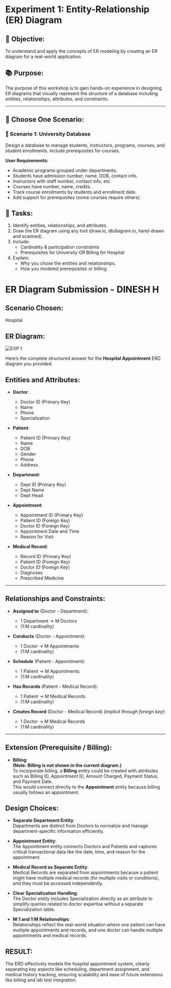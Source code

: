# Experiment 1: Entity-Relationship (ER) Diagram

## 🎯 Objective:
To understand and apply the concepts of ER modeling by creating an ER diagram for a real-world application.

## 📚 Purpose:
The purpose of this workshop is to gain hands-on experience in designing ER diagrams that visually represent the structure of a database including entities, relationships, attributes, and constraints.

---

## 🧪 Choose One Scenario:

### 🔹 Scenario 1: University Database
Design a database to manage students, instructors, programs, courses, and student enrollments. Include prerequisites for courses.

**User Requirements:**
- Academic programs grouped under departments.
- Students have admission number, name, DOB, contact info.
- Instructors with staff number, contact info, etc.
- Courses have number, name, credits.
- Track course enrollments by students and enrollment date.
- Add support for prerequisites (some courses require others).


## 📝 Tasks:
1. Identify entities, relationships, and attributes.
2. Draw the ER diagram using any tool (draw.io, dbdiagram.io, hand-drawn and scanned).
3. Include:
   - Cardinality & participation constraints
   - Prerequisites for University OR Billing for Hospital
4. Explain:
   - Why you chose the entities and relationships.
   - How you modeled prerequisites or billing.

# ER Diagram Submission - DINESH H

## Scenario Chosen:
Hospital

## ER Diagram:
![EXP 1](https://github.com/user-attachments/assets/e6458059-02a9-424f-b43b-2886f25fe5c9)



Here’s the complete structured answer for the **Hospital Appointment** ERD diagram you provided:


## Entities and Attributes:

- **Doctor**:  
  - Doctor ID (Primary Key)  
  - Name  
  - Phone  
  - Specialization

- **Patient**:  
  - Patient ID (Primary Key)  
  - Name  
  - DOB  
  - Gender  
  - Phone  
  - Address

- **Department**:  
  - Dept ID (Primary Key)  
  - Dept Name  
  - Dept Head

- **Appointment**:  
  - Appointment ID (Primary Key)  
  - Patient ID (Foreign Key)  
  - Doctor ID (Foreign Key)  
  - Appointment Date and Time  
  - Reason for Visit

- **Medical Record**:  
  - Record ID (Primary Key)  
  - Patient ID (Foreign Key)  
  - Doctor ID (Foreign Key)  
  - Diagnoses  
  - Prescribed Medicine

---

## Relationships and Constraints:

- **Assigned to** (Doctor - Department):  
  - 1 Department → M Doctors  
  - (1:M cardinality)

- **Conducts** (Doctor - Appointment):  
  - 1 Doctor → M Appointments  
  - (1:M cardinality)

- **Schedule** (Patient - Appointment):  
  - 1 Patient → M Appointments  
  - (1:M cardinality)

- **Has Records** (Patient - Medical Record):  
  - 1 Patient → M Medical Records  
  - (1:M cardinality)

- **Creates Record** (Doctor - Medical Record) *(implicit through foreign key)*:  
  - 1 Doctor → M Medical Records  
  - (1:M cardinality)

---

## Extension (Prerequisite / Billing):

- **Billing**:  
  **(Note: Billing is not shown in the current diagram.)**  
  To incorporate billing, a **Billing** entity could be created with attributes such as Billing ID, Appointment ID, Amount Charged, Payment Status, and Payment Date.  
  This would connect directly to the **Appointment** entity because billing usually follows an appointment.


## Design Choices:

- **Separate Department Entity**:  
  Departments are distinct from Doctors to normalize and manage department-specific information efficiently.

- **Appointment Entity**:  
  The Appointment entity connects Doctors and Patients and captures critical transactional data like the date, time, and reason for the appointment.

- **Medical Record as Separate Entity**:  
  Medical Records are separated from appointments because a patient might have multiple medical records (for multiple visits or conditions), and they must be accessed independently.

- **Clear Specialization Handling**:  
  The Doctor entity includes Specialization directly as an attribute to simplify queries related to doctor expertise without a separate Specialization table.

- **M:1 and 1:M Relationships**:  
  Relationships reflect the real-world situation where one patient can have multiple appointments and records, and one doctor can handle multiple appointments and medical records.


## RESULT:

The ERD effectively models the hospital appointment system, clearly separating key aspects like scheduling, department assignment, and medical history tracking, ensuring scalability and ease of future extensions like billing and lab test integration.

